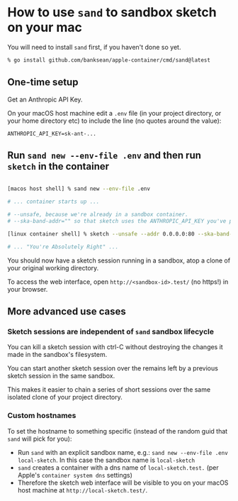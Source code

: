 # How to use `sand` to sandbox sketch on your mac

You will need to install `sand` first, if you haven't done so yet.

```sh
% go install github.com/banksean/apple-container/cmd/sand@latest
```

## One-time setup

Get an Anthropic API Key.

On your macOS host machine edit a `.env` file (in your project directory, or your home directory etc) to include the line (no quotes around the value):

```  
ANTHROPIC_API_KEY=sk-ant-...
```

## Run `sand new --env-file .env` and then run `sketch` in the container
```sh

[macos host shell] % sand new --env-file .env

# ... container starts up ...

# --unsafe, because we're already in a sandbox container.
# --ska-band-addr="" so that sketch uses the ANTHROPIC_API_KEY you've provided.

[linux container shell] % sketch --unsafe --addr 0.0.0.0:80 --ska-band-addr=""

# ... "You're Absolutely Right" ...
```

You should now have a sketch session running in a sandbox, atop a clone of your original working directory. 

To access the web interface, open `http://<sandbox-id>.test/` (no https!) in your browser.

## More advanced use cases

### Sketch sessions are independent of `sand` sandbox lifecycle

You can kill a sketch session with ctrl-C without destroying the changes it made in the sandbox's filesystem.

You can start another sketch session over the remains left by a previous sketch session in the same sandbox.

This makes it easier to chain a series of short sessions over the same isolated clone of your project directory.

### Custom hostnames

To set the hostname to something specific (instead of the random guid that `sand` will pick for you):
 - Run `sand` with an explicit sandbox name, e.g.: `sand new --env-file .env local-sketch`. In this case the sandbox name is `local-sketch`
 - `sand` creates a container with a dns name of `local-sketch.test.` (per Apple's `container system dns` settings)
 - Therefore the sketch web interface will be visible to you on your macOS host machine at `http://local-sketch.test/`.